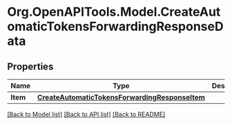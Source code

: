 # Org.OpenAPITools.Model.CreateAutomaticTokensForwardingResponseData

## Properties

Name | Type | Description | Notes
------------ | ------------- | ------------- | -------------
**Item** | [**CreateAutomaticTokensForwardingResponseItem**](CreateAutomaticTokensForwardingResponseItem.md) |  | 

[[Back to Model list]](../README.md#documentation-for-models) [[Back to API list]](../README.md#documentation-for-api-endpoints) [[Back to README]](../README.md)

